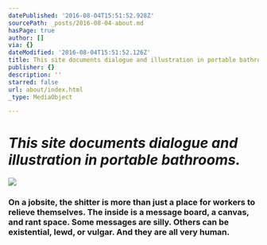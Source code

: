 ```yaml
---
datePublished: '2016-08-04T15:51:52.928Z'
sourcePath: _posts/2016-08-04-about.md
hasPage: true
author: []
via: {}
dateModified: '2016-08-04T15:51:52.126Z'
title: This site documents dialogue and illustration in portable bathrooms.
publisher: {}
description: ''
starred: false
url: about/index.html
_type: MediaObject

---
```

# _This site documents dialogue and illustration in portable bathrooms._
![](https://the-grid-user-content.s3-us-west-2.amazonaws.com/8bead854-b75a-412e-a785-c214158ee53c.jpg)

### On a jobsite, the shitter is more than just a place for workers to relieve themselves. The inside is a message board, a canvas, and rant space. Some messages are silly. Others can be existential, lewd, or vulgar. And they are all very human.